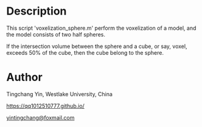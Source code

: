 # Description
This script 'voxelization_sphere.m' perform the voxelization of a model, and the model consists of two half spheres.

If the intersection volume between the sphere and a cube, or say, voxel, exceeds 50% of the cube, then the cube belong to the sphere.

# Author
Tingchang Yin, Westlake University, China

https://qq1012510777.github.io/

yintingchang@foxmail.com